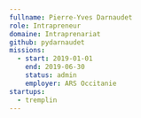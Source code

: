 ```yaml
---
fullname: Pierre-Yves Darnaudet
role: Intrapreneur
domaine: Intraprenariat
github: pydarnaudet
missions:
  - start: 2019-01-01
    end: 2019-06-30
    status: admin
    employer: ARS Occitanie
startups:
  - tremplin
---
```

